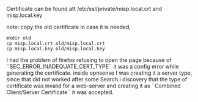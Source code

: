 Certificate can be found att /etc/ssl/private/misp.local.crt and misp.local.key

note: copy the old certificate in case it is needed, 
```shell
mkdir old
cp misp.local.crt old/misp.local.crt
cp misp.local.key old/misp.local.key
```
I had the problem of firefox refusing to open the page because of ¨SEC_ERROR_INADEQUATE_CERT_TYPE¨ it was a config error while generating the certificate. inside opnsense I was creating it a server type, since that did not worked after some Search i discovery that the type of certificate was invalid for a web-server and creating it as  ¨Combined Client/Server Certificate¨ it was accepted.